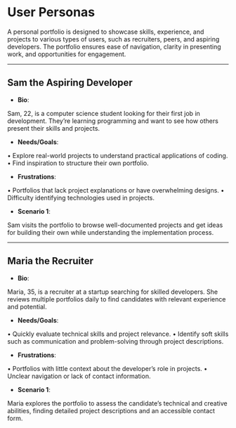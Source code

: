 # User Personas

A personal portfolio is designed to showcase skills, experience, and projects to
various types of users, such as recruiters, peers, and aspiring developers. The
portfolio ensures ease of navigation, clarity in presenting work, and
opportunities for engagement.

---

## Sam the Aspiring Developer

- **Bio**:

Sam, 22, is a computer science student looking for their first job in
development. They’re learning programming and want to see how others present
their skills and projects.

- **Needs/Goals**:

• Explore real-world projects to understand practical applications of coding. •
Find inspiration to structure their own portfolio.

- **Frustrations**:

• Portfolios that lack project explanations or have overwhelming designs. •
Difficulty identifying technologies used in projects.

- **Scenario 1**:

Sam visits the portfolio to browse well-documented projects and get ideas for
building their own while understanding the implementation process.

---

## Maria the Recruiter

- **Bio**:

Maria, 35, is a recruiter at a startup searching for skilled developers. She
reviews multiple portfolios daily to find candidates with relevant experience
and potential.

- **Needs/Goals**:

• Quickly evaluate technical skills and project relevance. • Identify soft
skills such as communication and problem-solving through project descriptions.

- **Frustrations**:

• Portfolios with little context about the developer’s role in projects. •
Unclear navigation or lack of contact information.

- **Scenario 1**:

Maria explores the portfolio to assess the candidate’s technical and creative
abilities, finding detailed project descriptions and an accessible contact form.
